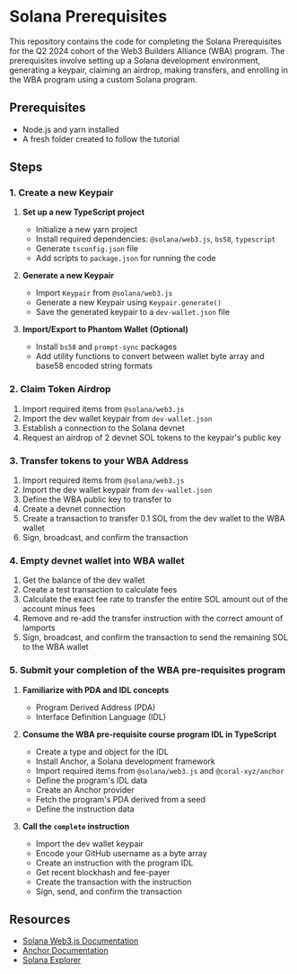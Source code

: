 # Solana Prerequisites

This repository contains the code for completing the Solana Prerequisites for the Q2 2024 cohort of the Web3 Builders Alliance (WBA) program. The prerequisites involve setting up a Solana development environment, generating a keypair, claiming an airdrop, making transfers, and enrolling in the WBA program using a custom Solana program.

## Prerequisites

- Node.js and yarn installed
- A fresh folder created to follow the tutorial

## Steps

### 1. Create a new Keypair

1. **Set up a new TypeScript project**
   - Initialize a new yarn project
   - Install required dependencies: `@solana/web3.js`, `bs58`, `typescript`
   - Generate `tsconfig.json` file
   - Add scripts to `package.json` for running the code

2. **Generate a new Keypair**
   - Import `Keypair` from `@solana/web3.js`
   - Generate a new Keypair using `Keypair.generate()`
   - Save the generated keypair to a `dev-wallet.json` file

3. **Import/Export to Phantom Wallet (Optional)**
   - Install `bs58` and `prompt-sync` packages
   - Add utility functions to convert between wallet byte array and base58 encoded string formats

### 2. Claim Token Airdrop

1. Import required items from `@solana/web3.js`
2. Import the dev wallet keypair from `dev-wallet.json`
3. Establish a connection to the Solana devnet
4. Request an airdrop of 2 devnet SOL tokens to the keypair's public key

### 3. Transfer tokens to your WBA Address

1. Import required items from `@solana/web3.js`
2. Import the dev wallet keypair from `dev-wallet.json` 
3. Define the WBA public key to transfer to
4. Create a devnet connection
5. Create a transaction to transfer 0.1 SOL from the dev wallet to the WBA wallet
6. Sign, broadcast, and confirm the transaction

### 4. Empty devnet wallet into WBA wallet

1. Get the balance of the dev wallet
2. Create a test transaction to calculate fees
3. Calculate the exact fee rate to transfer the entire SOL amount out of the account minus fees
4. Remove and re-add the transfer instruction with the correct amount of lamports
5. Sign, broadcast, and confirm the transaction to send the remaining SOL to the WBA wallet

### 5. Submit your completion of the WBA pre-requisites program

1. **Familiarize with PDA and IDL concepts**
   - Program Derived Address (PDA)
   - Interface Definition Language (IDL)

2. **Consume the WBA pre-requisite course program IDL in TypeScript**
   - Create a type and object for the IDL 
   - Install Anchor, a Solana development framework
   - Import required items from `@solana/web3.js` and `@coral-xyz/anchor`
   - Define the program's IDL data
   - Create an Anchor provider 
   - Fetch the program's PDA derived from a seed
   - Define the instruction data

3. **Call the `complete` instruction**
   - Import the dev wallet keypair
   - Encode your GitHub username as a byte array
   - Create an instruction with the program IDL 
   - Get recent blockhash and fee-payer
   - Create the transaction with the instruction
   - Sign, send, and confirm the transaction


## Resources

- [Solana Web3.js Documentation](https://docs.solana.com/developing/clients/javascript-api)
- [Anchor Documentation](https://book.anchor-lang.com/)
- [Solana Explorer](https://explorer.solana.com/)
